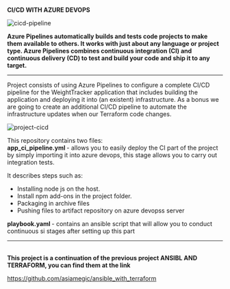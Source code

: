 <b>CI/CD WITH AZURE DEVOPS</b>

![cicd-pipeline](https://user-images.githubusercontent.com/85096533/162590680-2391254e-83c2-4455-96bd-2dbe1fa1bc6a.gif)


<b>Azure Pipelines automatically builds and tests code projects to make them available to others. It works with just about any language or project type. Azure Pipelines combines continuous integration (CI) and continuous delivery (CD) to test and build your code and ship it to any target.
</b>
<hr>

 Project consists of using Azure Pipelines to configure a complete CI/CD pipeline for the WeightTracker application that includes building the application and deploying it into (an existent) infrastructure. As a bonus we are going to create an additional CI/CD pipeline to automate the infrastructure updates when our Terraform code changes.
 
 ![project-cicd](https://user-images.githubusercontent.com/85096533/162590747-601d8fb8-86f4-4f2c-ac4a-9b54379950cb.png)

This repository contains two files: <br>
<b> app_ci_pipeline.yml </b> - allows you to easily deploy the CI part of the project by simply importing it into azure devops, this stage allows you to carry out integration tests.

It describes steps such as:
* Installing node js on the host.
* Install npm add-ons in the project folder.
* Packaging in archive files
* Pushing files to artifact repository on azure devopss server

<b> playbook.yaml </b> - contains an ansible script that will allow you to conduct continuous si stages after setting up this part

<hr>
<br><b> This project is a continuation of the previous project ANSIBL AND TERRAFORM, you can find them at the link </b>

https://github.com/asiamegic/ansible_with_terraform

